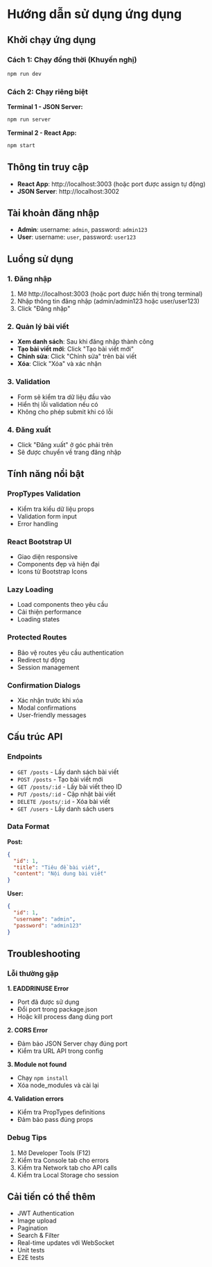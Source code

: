 # Hướng dẫn sử dụng ứng dụng

## Khởi chạy ứng dụng

### Cách 1: Chạy đồng thời (Khuyến nghị)
```bash
npm run dev
```

### Cách 2: Chạy riêng biệt
**Terminal 1 - JSON Server:**
```bash
npm run server
```

**Terminal 2 - React App:**
```bash
npm start
```

## Thông tin truy cập
- **React App**: http://localhost:3003 (hoặc port được assign tự động)
- **JSON Server**: http://localhost:3002

## Tài khoản đăng nhập
- **Admin**: username: `admin`, password: `admin123`
- **User**: username: `user`, password: `user123`

## Luồng sử dụng

### 1. Đăng nhập
1. Mở http://localhost:3003 (hoặc port được hiển thị trong terminal)
2. Nhập thông tin đăng nhập (admin/admin123 hoặc user/user123)
3. Click "Đăng nhập"

### 2. Quản lý bài viết
- **Xem danh sách**: Sau khi đăng nhập thành công
- **Tạo bài viết mới**: Click "Tạo bài viết mới"
- **Chỉnh sửa**: Click "Chỉnh sửa" trên bài viết
- **Xóa**: Click "Xóa" và xác nhận

### 3. Validation
- Form sẽ kiểm tra dữ liệu đầu vào
- Hiển thị lỗi validation nếu có
- Không cho phép submit khi có lỗi

### 4. Đăng xuất
- Click "Đăng xuất" ở góc phải trên
- Sẽ được chuyển về trang đăng nhập

## Tính năng nổi bật

### PropTypes Validation
- Kiểm tra kiểu dữ liệu props
- Validation form input
- Error handling

### React Bootstrap UI
- Giao diện responsive
- Components đẹp và hiện đại
- Icons từ Bootstrap Icons

### Lazy Loading
- Load components theo yêu cầu
- Cải thiện performance
- Loading states

### Protected Routes
- Bảo vệ routes yêu cầu authentication
- Redirect tự động
- Session management

### Confirmation Dialogs
- Xác nhận trước khi xóa
- Modal confirmations
- User-friendly messages

## Cấu trúc API

### Endpoints
- `GET /posts` - Lấy danh sách bài viết
- `POST /posts` - Tạo bài viết mới
- `GET /posts/:id` - Lấy bài viết theo ID
- `PUT /posts/:id` - Cập nhật bài viết
- `DELETE /posts/:id` - Xóa bài viết
- `GET /users` - Lấy danh sách users

### Data Format
**Post:**
```json
{
  "id": 1,
  "title": "Tiêu đề bài viết",
  "content": "Nội dung bài viết"
}
```

**User:**
```json
{
  "id": 1,
  "username": "admin",
  "password": "admin123"
}
```

## Troubleshooting

### Lỗi thường gặp

**1. EADDRINUSE Error**
- Port đã được sử dụng
- Đổi port trong package.json
- Hoặc kill process đang dùng port

**2. CORS Error**
- Đảm bảo JSON Server chạy đúng port
- Kiểm tra URL API trong config

**3. Module not found**
- Chạy `npm install`
- Xóa node_modules và cài lại

**4. Validation errors**
- Kiểm tra PropTypes definitions
- Đảm bảo pass đúng props

### Debug Tips
1. Mở Developer Tools (F12)
2. Kiểm tra Console tab cho errors
3. Kiểm tra Network tab cho API calls
4. Kiểm tra Local Storage cho session

## Cải tiến có thể thêm
- JWT Authentication
- Image upload
- Pagination
- Search & Filter
- Real-time updates với WebSocket
- Unit tests
- E2E tests
